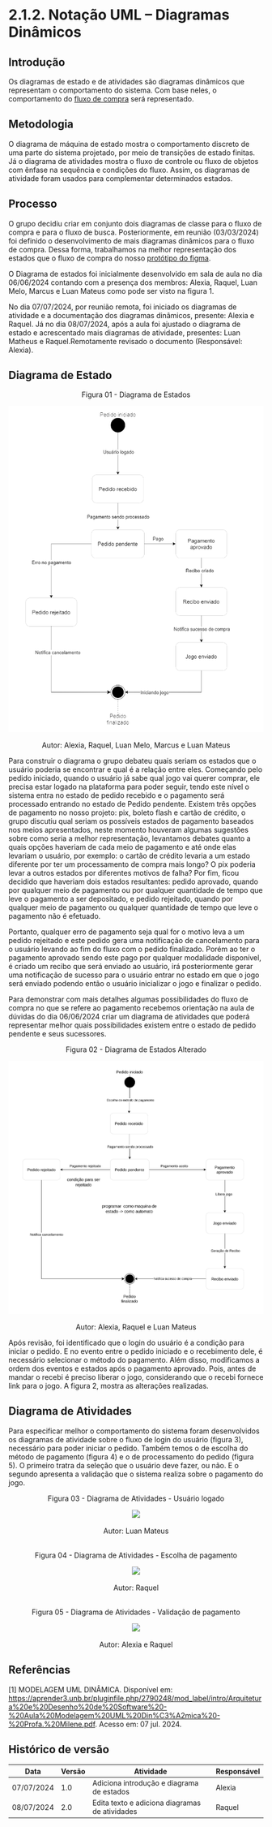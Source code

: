# 2.1.2. Notação UML – Diagramas Dinâmicos

## Introdução

Os diagramas de estado e de atividades são diagramas dinâmicos que representam o comportamento do sistema. Com base neles, o comportamento do [fluxo de compra](../Base/1.2.ProcessosMetodologiasAbordagens?id=bpmn-do-fluxo-de-compra) será representado.

## Metodologia

O diagrama de máquina de estado mostra o comportamento discreto de uma parte do sistema projetado, por meio de transições de estado finitas. Já o diagrama de atividades mostra o fluxo de controle ou fluxo de objetos com ênfase na sequência e condições do fluxo. Assim, os diagramas de atividade foram usados para complementar determinados estados.

## Processo
O grupo decidiu criar em conjunto dois diagramas de classe para o fluxo de compra e para o fluxo de busca. Posteriormente, em reunião (03/03/2024) foi definido o desenvolvimento de mais diagramas dinãmicos para o fluxo de compra. Dessa forma, trabalhamos na melhor representação dos estados que o fluxo de compra do nosso [protótipo do figma](../Base/1.4.4.Prototipar.md).

O Diagrama de estados foi inicialmente desenvolvido em sala de aula no dia 06/06/2024 contando com a presença dos membros: Alexia, Raquel, Luan Melo, Marcus e Luan Mateus como pode ser visto na figura 1.

No dia 07/07/2024, por reunião remota, foi iniciado os diagramas de atividade e a documentação dos diagramas dinâmicos, presente: Alexia e Raquel. Já no dia 08/07/2024, após a aula foi ajustado o diagrama de estado e acrescentado mais diagramas de atividade, presentes: Luan Matheus e Raquel.Remotamente revisado o documento (Responsável: Alexia).

## Diagrama de Estado

<center>Figura 01 - Diagrama de Estados 

![](../assets/diagrama_estados.png)

<p> Autor: Alexia, Raquel, Luan Melo, Marcus e Luan Mateus</p>
</center>

Para construir o diagrama o grupo debateu quais seriam os estados que o usuário poderia se encontrar e qual é a relação entre eles. Começando pelo pedido iniciado, quando o usuário já sabe qual jogo vai querer comprar, ele precisa estar logado na plataforma para poder seguir, tendo este nível o sistema entra no estado de pedido recebido e o pagamento será processado entrando no estado de Pedido pendente. Existem três opções de pagamento no nosso projeto: pix, boleto flash e cartão de crédito, o grupo discutiu qual seriam os possíveis estados de pagamento baseados nos meios apresentados, neste momento houveram algumas sugestões sobre como seria a melhor representação, levantamos debates quanto a quais opções haveriam de cada meio de pagamento e até onde elas levariam o usuário, por exemplo: o cartão de crédito levaria a um estado diferente por ter um processamento de compra mais longo? O pix poderia levar a outros estados por diferentes motivos de falha? Por fim, ficou decidido que haveriam dois estados resultantes: pedido aprovado, quando por qualquer meio de pagamento ou por qualquer quantidade de tempo que leve o pagamento a ser depositado, e pedido rejeitado, quando por qualquer meio de pagamento ou qualquer quantidade de tempo que leve o pagamento não é efetuado.

Portanto, qualquer erro de pagamento seja qual for o motivo leva a um pedido rejeitado e este pedido gera uma notificação de cancelamento para o usuário levando ao fim do fluxo com o pedido finalizado. Porém ao ter o pagamento aprovado sendo este pago por qualquer modalidade disponível, é criado um recibo que será enviado ao usuário, irá posteriormente gerar uma notificação de sucesso para o usuário entrar no estado em que o jogo será enviado podendo então o usuário inicializar o jogo e finalizar o pedido.

Para demonstrar com mais detalhes algumas possibilidades do fluxo de compra no que se refere ao pagamento recebemos orientação na aula de dúvidas do dia 06/06/2024 criar um diagrama de atividades que poderá representar melhor quais possibilidades existem entre o estado de pedido pendente e seus sucessores.


<center>Figura 02 - Diagrama de Estados Alterado 

<img src="../assets/diagrama_estados2.png"></img>

<p> Autor: Alexia, Raquel e Luan Mateus</p>
</center>

Após revisão, foi identificado que o login do usuário é a condição para iniciar o pedido. E no evento entre o pedido iniciado e o recebimento dele, é necessário selecionar o método do pagamento. Além disso, modificamos a ordem dos eventos e estados após o pagamento aprovado. Pois, antes de mandar o recebi é preciso liberar o jogo, considerando que o recebi fornece link para o jogo. A figura 2, mostra as alterações realizadas.


## Diagrama de Atividades
Para especificar melhor o comportamento do sistema foram desenvolvidos os diagramas de atividade sobre o fluxo de login do usuário (figura 3), necessário para poder iniciar o pedido. Também temos o de escolha do método de pagamento (figura 4) e o de processamento do pedido (figura 5). O primeiro tratra da seleção que o usuário deve fazer, ou não. E o segundo apresenta a validação que o sistema realiza sobre o pagamento do jogo.

<center>Figura 03 - Diagrama de Atividades - Usuário logado 

<img src="../assets/diagrama_atividade1.png"></img>

<p> Autor: Luan Mateus</p>
<br>
</center>

<center>Figura 04 - Diagrama de Atividades - Escolha de pagamento

<img src="../assets/diagrama_atividade2.png"></img>

<p> Autor: Raquel</p>
<br>
</center>

<center>Figura 05 - Diagrama de Atividades - Validação  de pagamento

<img src="../assets/diagrama_atividade3.png"></img>

<p> Autor: Alexia e Raquel</p>
</center>



## Referências

[1] MODELAGEM UML DINÂMICA. Disponível em: <https://aprender3.unb.br/pluginfile.php/2790248/mod_label/intro/Arquitetura%20e%20Desenho%20de%20Software%20-%20Aula%20Modelagem%20UML%20Din%C3%A2mica%20-%20Profa.%20Milene.pdf>. Acesso em: 07 jul. 2024.

## Histórico de versão

| Data | Versão | Atividade | Responsável |
| ---- | ------ | --------- | ----------- |
| 07/07/2024 | 1.0 | Adiciona introdução e diagrama de estados | Alexia |
| 08/07/2024 | 2.0 | Edita texto e adiciona diagramas de atividades | Raquel |